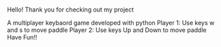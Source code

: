<h1> </h1>
Hello!
Thank you for checking out my project

A multiplayer keybaord game developed with python
Player 1: Use keys w and s to move paddle
Player 2: Use keys Up and Down to move paddle
Have Fun!!
